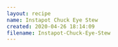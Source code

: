 ```yaml
---
layout: recipe
name: Instapot Chuck Eye Stew
created: 2020-04-26 18:14:09
filename: Instapot-Chuck-Eye-Stew
---
```

